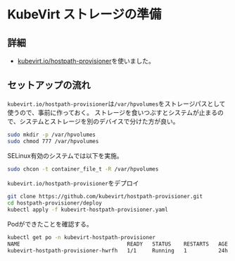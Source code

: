 # KubeVirt ストレージの準備

## 詳細

- [kubevirt.io/hostpath-provisioner](https://github.com/kubevirt/hostpath-provisioner)を使いました。

## セットアップの流れ

`kubevirt.io/hostpath-provisioner`は`/var/hpvolumes`をストレージパスとして使うので、事前に作っておく。
ストレージを食いつぶすとシステムが止まるので、システムとストレージを別のデバイスで分けた方が良い。

```bash
sudo mkdir -p /var/hpvolumes
sudo chmod 777 /var/hpvolumes
```

SELinux有効のシステムでは以下を実施。

```bash
sudo chcon -t container_file_t -R /var/hpvolumes
```

`kubevirt.io/hostpath-provisioner`をデプロイ

```bash
git clone https://github.com/kubevirt/hostpath-provisioner.git
cd hostpath-provisioner/deploy
kubectl apply -f kubevirt-hostpath-provisioner.yaml
```

Podができたことを確認する。

```bash
kubectl get po -n kubevirt-hostpath-provisioner
NAME                                  READY   STATUS    RESTARTS   AGE
kubevirt-hostpath-provisioner-hwrfh   1/1     Running   1          24h
```
